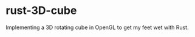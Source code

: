 rust-3D-cube
====================================
Implementing a 3D rotating cube in OpenGL to get my feet wet with Rust.
